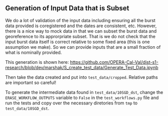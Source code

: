 ## Generation of Input Data that is Subset

We do a lot of validation of the input data including ensuring all the burst data provided is coregistered and the dates are consistent, etc.
However, there is a nice way to mock data in that we can subset the burst data and georeference to its approrpriate subset.
That is we do not check that the input burst data itself is correct relative to some fixed area (this is one assumption we make).
So we can provide inputs that are a small fraction of what is nominally provided.

This generation is shown here: https://github.com/OPERA-Cal-Val/dist-s1-research/blob/dev/marshak/S_create_test_data/Generate_Test_Data.ipynb 

Then take the data created and put into `test_data/cropped`. Relative paths are important so careful!

To generate the intermediate data found in `test_data/10SGD_dst`, change the `ERASE_WORKFLOW_OUTPUTS` variable to `False` in the `test_workflows.py` file and run the tests and copy over the necessary diretories from `tmp` to `test_data/10SGD_dst`.